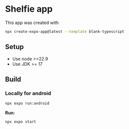 # Shelfie app

This app was created with
```sh
npx create-expo-app@latest --template blank-typescript
```

## Setup

- Use node >=22.9
- Use JDK >= 17

## Build

### Locally for android
```sh
npx expo run:android
```

**Run:**
```sh
npx expo start
```
